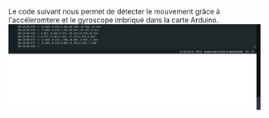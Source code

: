 
Le code suivant nous permet de détecter le mouvement grâce à l'accéleromtere et le gyroscope imbriqué dans la carte Arduino.
![alt text](image.png)
